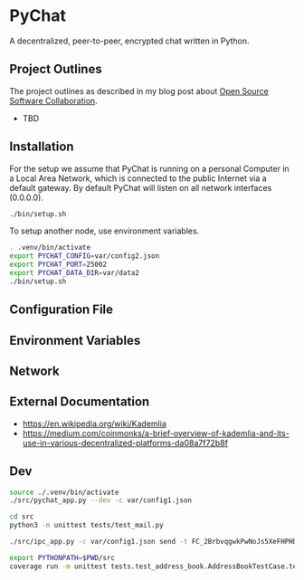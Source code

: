 # PyChat

A decentralized, peer-to-peer, encrypted chat written in Python.

## Project Outlines

The project outlines as described in my blog post about [Open Source Software Collaboration](https://blog.fox21.at/2019/02/21/open-source-software-collaboration.html).

- TBD

## Installation

For the setup we assume that PyChat is running on a personal Computer in a Local Area Network, which is connected to the public Internet via a default gateway. By default PyChat will listen on all network interfaces (0.0.0.0).

```bash
./bin/setup.sh
```

To setup another node, use environment variables.

```bash
. .venv/bin/activate
export PYCHAT_CONFIG=var/config2.json
export PYCHAT_PORT=25002
export PYCHAT_DATA_DIR=var/data2
./bin/setup.sh
```

## Configuration File

## Environment Variables

## Network

## External Documentation

- https://en.wikipedia.org/wiki/Kademlia
- https://medium.com/coinmonks/a-brief-overview-of-kademlia-and-its-use-in-various-decentralized-platforms-da08a7f72b8f

## Dev

```bash
source ./.venv/bin/activate
./src/pychat_app.py --dev -c var/config1.json

cd src
python3 -m unittest tests/test_mail.py

./src/ipc_app.py -c var/config1.json send -t FC_2BrbvqgwkPwNoJs5XeFHPHDkDeG5 -s Test1 -m 'Hello World'
```

```bash
export PYTHONPATH=$PWD/src
coverage run -m unittest tests.test_address_book.AddressBookTestCase.test_save_load
```
